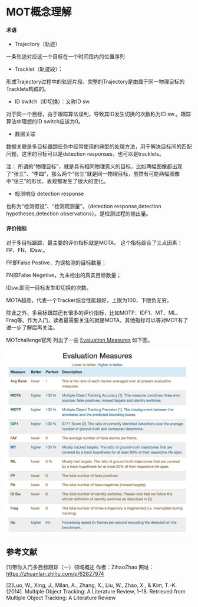# MOT概念理解

#### 术语

- Trajectory（轨迹）

一条轨迹对应这一个目标在一个时间段内的位置序列

- Tracklet（轨迹段）：

形成Trajectory过程中的轨迹片段。完整的Trajectory是由属于同一物理目标的Tracklets构成的。

- ID switch（ID切换）：又称ID sw.

对于同一个目标，由于跟踪算法误判，导致其ID发生切换的次数称为ID sw.。跟踪算法中理想的ID switch应该为0。

- 数据关联 

数据关联是多目标跟踪任务中经常使用的典型的处理方法，用于解决目标间的匹配问题，这里的目标可以是detection responses，也可以是tracklets。

注： 所谓的“物理目标”，就是具有相同物理意义的目标，比如两幅图像都出现了“张三”、“李四”，那么两个“张三”就是同一物理目标，虽然有可能两幅图像中“张三”的形状、表观都发生了很大的变化。

- 检测响应 detection response

也称为“检测假设”、“检测观测量”。（detection response,detection hypotheses,detection observations）。是检测过程的输出量。


#### 评价指标
对于多目标跟踪，最主要的评价指标就是MOTA。
这个指标综合了三点因素：FP、FN、IDsw.。

FP即False Postive，为误检测的目标数量；

FN即False Negetive，为未检出的真实目标数量；

IDsw.即同一目标发生ID切换的次数。

MOTA越高，代表一个Tracker综合性能越好，上限为100，下限负无穷。

除此之外，多目标跟踪还有很多的评价指标，比如MOTP、IDF1、MT、ML、Frag等。作为入门，读者最需要关注的就是MOTA，其他指标可以等对MOT有了进一步了解后再关注。

MOTchallenge官网 列出了一些 [Evaluation Measures](https://motchallenge.net/results/MOT17/) 如下图。

![Evaluation Measures](../sources/images/MOT_Benchmark_Evaluation%20Measures.png)


## 参考文献
[1]带你入门多目标跟踪（一）领域概述
作者：ZihaoZhao
网址：https://zhuanlan.zhihu.com/p/62827974

[2]Luo, W., Xing, J., Milan, A., Zhang, X., Liu, W., Zhao, X., & Kim, T.-K. (2014). Multiple Object Tracking: A Literature Review, 1–18. Retrieved from Multiple Object Tracking: A Literature Review
